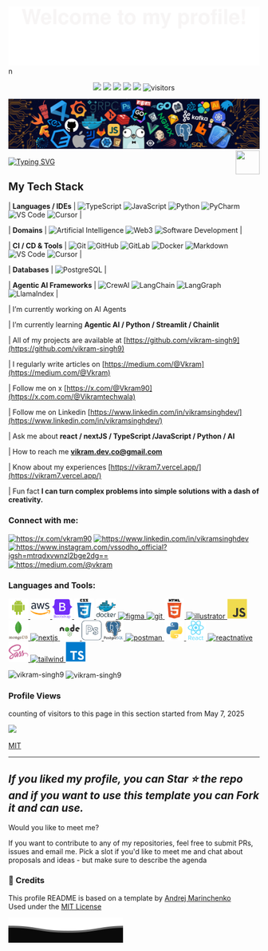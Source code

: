 ![](assets/Bottom_up.svg)n
<!--   my-icons -->
<p align="center">
    <a href="https://github.com/vikram-singh9/vikram-singh9"><img src="https://img.shields.io/badge/status-updating-brightgreen.svg"></a>
    <a href="https://github.com/python/cpython"><img src="https://img.shields.io/badge/Python-3.12-FF1493.svg"></a>
    <a href="https://github.com/vikram-singh9"><img src="https://img.shields.io/github/contributors/BEPb/BEPb?color=blue"></a>
    <a href="https://github.com/vikram-singh9/PORTFOLIO"><img src="https://img.shields.io/github/stars/vikram-singh9/BEPb.svg?logo=github"></a>
    <a href="https://github.com/vikram-singh9"><img src="https://img.shields.io/github/forks/vikram-singh9/BEPb.svg?color=blue&logo=github"></a>
    <img src="https://visitor-badge.laobi.icu/badge?page_id=vikram-singh9.vikram-singh9" alt="visitors"/>   
</p>

<!--   my-header-img -->
![](./src/header_.png)
<a href="https://www.python.org/"><img src="https://upload.wikimedia.org/wikipedia/commons/c/c3/Python-logo-notext.svg" align="right" height="48" width="48" ></a>


<!--   my-ticker -->    
[![Typing SVG](https://readme-typing-svg.demolab.com?color=%2336BCF7&center=true&vCenter=true&width=600&lines=Hi+there+👋,+I+am+Vikram+Singh;+Welcome+to+My+Profile!;Over+2+years+of+programming+experience;Always+learning+new+things;Agentic+AI+enthusiast)](https://git.io/typing-svg)


## My Tech Stack

| **Languages / IDEs**                            | ![TypeScript](https://img.shields.io/badge/-TypeScript-3178C6?style=flat&logo=TypeScript&logoColor=white) ![JavaScript](https://img.shields.io/badge/-JavaScript-F7DF1E?style=flat&logo=JavaScript&logoColor=black) ![Python](https://img.shields.io/badge/-Python-3776AB?style=flat&logo=Python&logoColor=white)  ![PyCharm](https://img.shields.io/badge/-PyCharm-000000?style=flat&logo=pycharm&logoColor=white) ![VS Code](https://img.shields.io/badge/-VS%20Code-007ACC?style=flat&logo=visual-studio-code&logoColor=white) ![Cursor](https://img.shields.io/badge/-Cursor-3C3C3C?style=flat&logo=Cursor&logoColor=white) |

| **Domains**                                     | ![Artificial Intelligence](https://img.shields.io/badge/-Artificial%20Intelligence-01D277?style=flat&logoColor=white) ![Web3](https://img.shields.io/badge/-Web3-6e00ff?style=flat&logo=ethereum&logoColor=white) ![Software Development](https://img.shields.io/badge/-Software%20Development-FF6600?style=flat&logoColor=white) |

| **CI / CD & Tools**                             | ![Git](https://img.shields.io/badge/-Git-F05032?style=flat&logo=git&logoColor=white) ![GitHub](https://img.shields.io/badge/-GitHub-181717?style=flat&logo=github&logoColor=white) ![GitLab](https://img.shields.io/badge/-GitLab-FC6D26?style=flat&logo=gitlab&logoColor=white) ![Docker](https://img.shields.io/badge/-Docker-2496ED?style=flat&logo=docker&logoColor=white) ![Markdown](https://img.shields.io/badge/-Markdown-2088FF?style=flat&logo=Markdown&logoColor=white) ![VS Code](https://img.shields.io/badge/-VS%20Code-007ACC?style=flat&logo=visual-studio-code&logoColor=white) ![Cursor](https://img.shields.io/badge/-Cursor-2E2E2E?style=flat&logo=visualstudiocode&logoColor=white) |

| **Databases**   | ![PostgreSQL](https://img.shields.io/badge/-PostgreSQL-336791?style=flat-square&logo=postgresql&logoColor=white) |

| **Agentic AI Frameworks**   | ![CrewAI](https://img.shields.io/badge/-CrewAI-1E90FF?style=flat&logoColor=white) ![LangChain](https://img.shields.io/badge/-LangChain-000000?style=flat&logo=langchain&logoColor=white) ![LangGraph](https://img.shields.io/badge/-LangGraph-4B0082?style=flat&logoColor=white) ![LlamaIndex](https://img.shields.io/badge/-LlamaIndex-5C2D91?style=flat&logoColor=white) |





                                                                                       
                                                                                                                                                                                                                                                                        

| I’m currently working on AI Agents

| I’m currently learning **Agentic AI / Python / Streamlit / Chainlit**

| All of my projects are available at [https://github.com/vikram-singh9](https://github.com/vikram-singh9)

| I regularly write articles on [https://medium.com/@Vkram](https://medium.com/@Vkram)

| Follow me on x [https://x.com/@Vkram90](https://x.com.com/@Vikramtechwala)

| Follow me on Linkedin [https://www.linkedin.com/in/vikramsinghdev/](https://www.linkedin.com/in/vikramsinghdev/)

| Ask me about **react / nextJS / TypeScript /JavaScript / Python / AI**

| How to reach me **vikram.dev.co@gmail.com**

| Know about my experiences [https://vikram7.vercel.app/](https://vikram7.vercel.app/)

| Fun fact **I can turn complex problems into simple solutions with a dash of creativity.**

<h3 align="left">Connect with me:</h3>
<p align="left">
<a href="https://twitter.com/https://x.com/vkram90" target="blank"><img align="center" src="https://raw.githubusercontent.com/rahuldkjain/github-profile-readme-generator/master/src/images/icons/Social/twitter.svg" alt="https://x.com/vkram90" height="30" width="40" /></a>
<a href="https://www.linkedin.com/in/vikramsinghdev" target="blank"><img align="center" src="https://raw.githubusercontent.com/rahuldkjain/github-profile-readme-generator/master/src/images/icons/Social/linked-in-alt.svg" alt="https://www.linkedin.com/in/vikramsinghdev" height="30" width="40" /></a>
<a href="https://instagram.com/https://www.instagram.com/vssodho_official?igsh=mtrqdxvwnzl2bge2dg==" target="blank"><img align="center" src="https://raw.githubusercontent.com/rahuldkjain/github-profile-readme-generator/master/src/images/icons/Social/instagram.svg" alt="https://www.instagram.com/vssodho_official?igsh=mtrqdxvwnzl2bge2dg==" height="30" width="40" /></a>
<a href="https://medium.com/https://medium.com/@vkram" target="blank"><img align="center" src="https://raw.githubusercontent.com/rahuldkjain/github-profile-readme-generator/master/src/images/icons/Social/medium.svg" alt="https://medium.com/@vkram" height="30" width="40" /></a>
</p>

<h3 align="left">Languages and Tools:</h3>
<p align="left"> <a href="https://developer.android.com" target="_blank" rel="noreferrer"> <img src="https://raw.githubusercontent.com/devicons/devicon/master/icons/android/android-original-wordmark.svg" alt="android" width="40" height="40"/> </a> <a href="https://aws.amazon.com" target="_blank" rel="noreferrer"> <img src="https://raw.githubusercontent.com/devicons/devicon/master/icons/amazonwebservices/amazonwebservices-original-wordmark.svg" alt="aws" width="40" height="40"/> </a> <a href="https://getbootstrap.com" target="_blank" rel="noreferrer"> <img src="https://raw.githubusercontent.com/devicons/devicon/master/icons/bootstrap/bootstrap-plain-wordmark.svg" alt="bootstrap" width="40" height="40"/> </a> <a href="https://www.w3schools.com/css/" target="_blank" rel="noreferrer"> <img src="https://raw.githubusercontent.com/devicons/devicon/master/icons/css3/css3-original-wordmark.svg" alt="css3" width="40" height="40"/> </a> <a href="https://www.docker.com/" target="_blank" rel="noreferrer"> <img src="https://raw.githubusercontent.com/devicons/devicon/master/icons/docker/docker-original-wordmark.svg" alt="docker" width="40" height="40"/> </a> <a href="https://www.figma.com/" target="_blank" rel="noreferrer"> <img src="https://www.vectorlogo.zone/logos/figma/figma-icon.svg" alt="figma" width="40" height="40"/> </a> <a href="https://git-scm.com/" target="_blank" rel="noreferrer"> <img src="https://www.vectorlogo.zone/logos/git-scm/git-scm-icon.svg" alt="git" width="40" height="40"/> </a> <a href="https://www.w3.org/html/" target="_blank" rel="noreferrer"> <img src="https://raw.githubusercontent.com/devicons/devicon/master/icons/html5/html5-original-wordmark.svg" alt="html5" width="40" height="40"/> </a> <a href="https://www.adobe.com/in/products/illustrator.html" target="_blank" rel="noreferrer"> <img src="https://www.vectorlogo.zone/logos/adobe_illustrator/adobe_illustrator-icon.svg" alt="illustrator" width="40" height="40"/> </a> <a href="https://developer.mozilla.org/en-US/docs/Web/JavaScript" target="_blank" rel="noreferrer"> <img src="https://raw.githubusercontent.com/devicons/devicon/master/icons/javascript/javascript-original.svg" alt="javascript" width="40" height="40"/> </a> <a href="https://www.mongodb.com/" target="_blank" rel="noreferrer"> <img src="https://raw.githubusercontent.com/devicons/devicon/master/icons/mongodb/mongodb-original-wordmark.svg" alt="mongodb" width="40" height="40"/> </a> <a href="https://nextjs.org/" target="_blank" rel="noreferrer"> <img src="https://cdn.worldvectorlogo.com/logos/nextjs-2.svg" alt="nextjs" width="40" height="40"/> </a> <a href="https://nodejs.org" target="_blank" rel="noreferrer"> <img src="https://raw.githubusercontent.com/devicons/devicon/master/icons/nodejs/nodejs-original-wordmark.svg" alt="nodejs" width="40" height="40"/> </a> <a href="https://www.photoshop.com/en" target="_blank" rel="noreferrer"> <img src="https://raw.githubusercontent.com/devicons/devicon/master/icons/photoshop/photoshop-line.svg" alt="photoshop" width="40" height="40"/> </a> <a href="https://www.postgresql.org" target="_blank" rel="noreferrer"> <img src="https://raw.githubusercontent.com/devicons/devicon/master/icons/postgresql/postgresql-original-wordmark.svg" alt="postgresql" width="40" height="40"/> </a> <a href="https://postman.com" target="_blank" rel="noreferrer"> <img src="https://www.vectorlogo.zone/logos/getpostman/getpostman-icon.svg" alt="postman" width="40" height="40"/> </a> <a href="https://www.python.org" target="_blank" rel="noreferrer"> <img src="https://raw.githubusercontent.com/devicons/devicon/master/icons/python/python-original.svg" alt="python" width="40" height="40"/> </a> <a href="https://reactjs.org/" target="_blank" rel="noreferrer"> <img src="https://raw.githubusercontent.com/devicons/devicon/master/icons/react/react-original-wordmark.svg" alt="react" width="40" height="40"/> </a> <a href="https://reactnative.dev/" target="_blank" rel="noreferrer"> <img src="https://reactnative.dev/img/header_logo.svg" alt="reactnative" width="40" height="40"/> </a> <a href="https://sass-lang.com" target="_blank" rel="noreferrer"> <img src="https://raw.githubusercontent.com/devicons/devicon/master/icons/sass/sass-original.svg" alt="sass" width="40" height="40"/> </a> <a href="https://tailwindcss.com/" target="_blank" rel="noreferrer"> <img src="https://www.vectorlogo.zone/logos/tailwindcss/tailwindcss-icon.svg" alt="tailwind" width="40" height="40"/> </a> <a href="https://www.typescriptlang.org/" target="_blank" rel="noreferrer"> <img src="https://raw.githubusercontent.com/devicons/devicon/master/icons/typescript/typescript-original.svg" alt="typescript" width="40" height="40"/> </a> </p>

<p><img align="left" src="https://github-readme-stats.vercel.app/api/top-langs?username=vikram-singh9&show_icons=true&locale=en&layout=compact" alt="vikram-singh9" /></p>

<p>&nbsp;<img align="center" src="https://github-readme-stats.vercel.app/api?username=vikram-singh9&show_icons=true&locale=en" alt="vikram-singh9" /></p>
                                                                                                                                                                                          
                                                                                                                                                                                          
                                                                                                                                                                      
### Profile Views
counting of visitors to this page in this section started from May 7, 2025

![](https://count.getloli.com/get/@vikram-singh9.github.readme)
</br>

[MIT](LICENSE)


</p>

---
  *If you liked my profile, you can Star ⭐ the repo and if you want to use this template you can Fork it and can use.* 
---
Would you like to meet me?

If you want to contribute to any of my repositories, feel free to submit PRs, issues and email me. Pick a slot if you'd like to meet me and chat about proposals and ideas - but make sure to describe the agenda


### 🙏 Credits

This profile README is based on a template by [Andrej Marinchenko](https://github.com/BEPb)  
Used under the [MIT License](./LICENSE)

![](assets/Bottom_down.svg)
